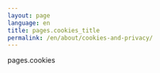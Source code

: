 ```yaml
---
layout: page
language: en
title: pages.cookies_title
permalink: /en/about/cookies-and-privacy/
---
```

pages.cookies

